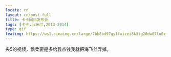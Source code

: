 ```yaml
---
locate: cn
layout: cn/post-full
title: 卡卡回归发布会
tags: [卡卡,ac米兰,2013-2014]
type: gif
featimg: https://ws1.sinaimg.cn/large/7bb8bd97gy1fxizei8k3tg20dw07lu0z.gif
---
```


央5的视频，飘柔要是多给我点钱我就把海飞丝弄掉。